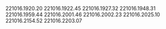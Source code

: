 221016.1920.20
221016.1922.45
221016.1927.32
221016.1948.31
221016.1959.44
221016.2001.46
221016.2002.23
221016.2025.10
221016.2154.52
221016.2203.07
